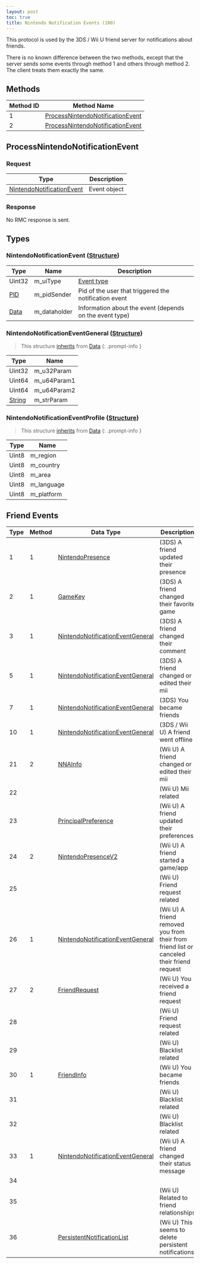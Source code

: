 ```yaml
---
layout: post
toc: true
title: Nintendo Notification Events (100)
---
```


This protocol is used by the 3DS / Wii U friend server for notifications about friends.

There is no known difference between the two methods, except that the server sends some events through method 1 and others through method 2. The client treats them exactly the same.

## Methods

| Method ID | Method Name                                                           |
| --------- | --------------------------------------------------------------------- |
| 1         | [ProcessNintendoNotificationEvent](#processnintendonotificationevent) |
| 2         | [ProcessNintendoNotificationEvent](#processnintendonotificationevent) |

## ProcessNintendoNotificationEvent
### Request

| Type                                                              | Description  |
| ----------------------------------------------------------------- | ------------ |
| [NintendoNotificationEvent](#nintendonotificationevent-structure) | Event object |

### Response
No RMC response is sent.

## Types
### NintendoNotificationEvent ([Structure])

| Type   | Name         | Description                                             |
| ------ | ------------ | ------------------------------------------------------- |
| Uint32 | m_uiType     | [Event type](#friend-events)                            |
| [PID]  | m_pidSender  | Pid of the user that triggered the notification event   |
| [Data] | m_dataholder | Information about the event (depends on the event type) |

### NintendoNotificationEventGeneral ([Structure])
> This structure [inherits](/docs/nex/types#structure-inheritance) from [Data]
{: .prompt-info }

| Type     | Name        |
| -------- | ----------- |
| Uint32   | m_u32Param  |
| Uint64   | m_u64Param1 |
| Uint64   | m_u64Param2 |
| [String] | m_strParam  |

### NintendoNotificationEventProfile ([Structure])
> This structure [inherits](/docs/nex/types#structure-inheritance) from [Data]
{: .prompt-info }

| Type  | Name       |
| ----- | ---------- |
| Uint8 | m_region   |
| Uint8 | m_country  |
| Uint8 | m_area     |
| Uint8 | m_language |
| Uint8 | m_platform |

## Friend Events

| Type | Method | Data Type                          | Description                                                                               |
| ---- | ------ | ---------------------------------- | ----------------------------------------------------------------------------------------- |
| 1    | 1      | [NintendoPresence]                 | (3DS) A friend updated their presence                                                     |
| 2    | 1      | [GameKey]                          | (3DS) A friend changed their favorite game                                                |
| 3    | 1      | [NintendoNotificationEventGeneral] | (3DS) A friend changed their comment                                                      |
| 5    | 1      | [NintendoNotificationEventGeneral] | (3DS) A friend changed or edited their mii                                                |
| 7    | 1      | [NintendoNotificationEventGeneral] | (3DS) You became friends                                                                  |
| 10   | 1      | [NintendoNotificationEventGeneral] | (3DS / Wii U) A friend went offline                                                       |
| 21   | 2      | [NNAInfo]                          | (Wii U) A friend changed or edited their mii                                              |
| 22   |        |                                    | (Wii U) Mii related                                                                       |
| 23   |        | [PrincipalPreference]              | (Wii U) A friend updated their preferences                                                |
| 24   | 2      | [NintendoPresenceV2]               | (Wii U) A friend started a game/app                                                       |
| 25   |        |                                    | (Wii U) Friend request related                                                            |
| 26   | 1      | [NintendoNotificationEventGeneral] | (Wii U) A friend removed you from their from friend list or canceled their friend request |
| 27   | 2      | [FriendRequest]                    | (Wii U) You received a friend request                                                     |
| 28   |        |                                    | (Wii U) Friend request related                                                            |
| 29   |        |                                    | (Wii U) Blacklist related                                                                 |
| 30   | 1      | [FriendInfo]                       | (Wii U) You became friends                                                                |
| 31   |        |                                    | (Wii U) Blacklist related                                                                 |
| 32   |        |                                    | (Wii U) Blacklist related                                                                 |
| 33   | 1      | [NintendoNotificationEventGeneral] | (Wii U) A friend changed their status message                                             |
| 34   |        |                                    |                                                                                           |
| 35   |        |                                    | (Wii U) Related to friend relationships                                                   |
| 36   |        | [PersistentNotificationList]       | (Wii U) This seems to delete persistent notifications                                     |

[Data]: /docs/nex/types#anydataholder
[PID]: /docs/nex/types#pid
[Structure]: /docs/nex/types#structure
[String]: /docs/nex/types#string
[NintendoPresence]: /docs/nex/protocols/friends-3ds#nintendopresence-structure
[GameKey]: /docs/nex/protocols/friends-3ds#gamekey-structure
[FriendRequest]: /docs/nex/protocols/friends-wiiu#friendrequest-structure
[NintendoPresenceV2]: /docs/nex/protocols/friends-wiiu#nintendopresencev2-structure
[FriendInfo]: /docs/nex/protocols/friends-wiiu#friendinfo-structure
[NNAInfo]: /docs/nex/protocols/friends-wiiu#nnainfo-structure
[MiiV2]: /docs/nex/protocols/friends-wiiu#miiv2-structure
[PrincipalPreference]: /docs/nex/protocols/friends-wiiu#principalpreference-structure
[PersistentNotificationList]: /docs/nex/protocols/friends-wiiu#persistentnotificationlist-structure
[NintendoNotificationEventGeneral]: #nintendonotificationeventgeneral-structure
